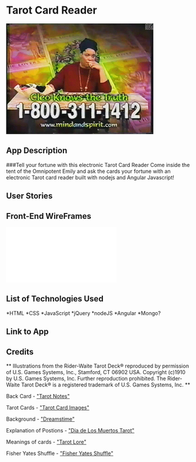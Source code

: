 # Tarot Card Reader

![fortune teller](/imgs/misscleo.gif)

## App Description
###Tell your fortune with this electronic Tarot Card Reader
 Come inside the tent of the Omnipotent Emily and ask the cards your fortune with an electronic Tarot card reader built with nodejs and Angular Javascript!


## User Stories 

## Front-End WireFrames
![wireframes](/imgs/wireframes.pdf)


## List of Technologies Used

*HTML
*CSS
*JavaScript
*jQuery 
*nodeJS
*Angular
*Mongo?


## Link to App

## Credits

** Illustrations from the Rider-Waite Tarot Deck® reproduced by permission of U.S. Games Systems, Inc., Stamford, CT 06902 USA. Copyright (c)1910 by U.S. Games Systems, Inc. Further reproduction prohibited. The Rider-Waite Tarot Deck® is a registered trademark of U.S. Games Systems, Inc. **

Back Card - ["Tarot Notes"](http://tarotnotes-majorandminor.blogspot.com/2011/03/review-by-zanna-tarot-of-pagan-cats.html)

Tarot Cards - ["Tarot Card Images"](http://blog.goo.ne.jp/valet_de_coupe/e/cb9361a10db2c819ee498cf250f66813)

Background - ["Dreamstime"](http://www.dreamstime.com/stock-illustration-fortune-teller-seamless-pattern-fun-colorful-themed-tarot-cards-palmistry-moons-stars-gypsy-tellers-crystal-image46429452)

Explanation of Postions - ["Dia de Los Muertos Tarot"](http://www.diadelosmuertostarot.com/spreads/html/horseshoe.html)

Meanings of cards - ["Tarot Lore"](http://www.tarotlore.com/tarot-cards/)

Fisher Yates Shuffle - ["Fisher Yates Shuffle"](http://stackoverflow.com/questions/2450954/how-to-randomize-shuffle-a-javascript-array)
